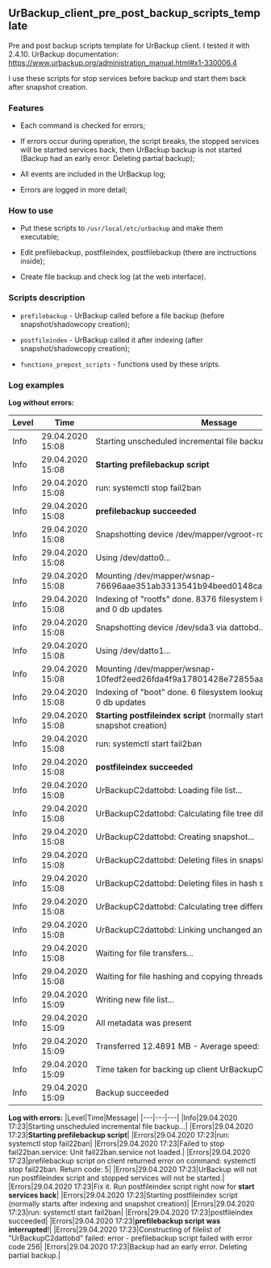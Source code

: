 ## UrBackup_client_pre_post_backup_scripts_template

Pre and post backup scripts template for UrBackup client. I tested it with 2.4.10.
UrBackup documentation: https://www.urbackup.org/administration_manual.html#x1-330006.4

I use these scripts for stop services before backup and start them back after snapshot creation.

### Features

* Each command is checked for errors;

* If errors occur during operation, the script breaks, the stopped services will be started services back, then UrBackup backup is not started (Backup had an early error. Deleting partial backup);

* All events are included in the UrBackup log;

* Errors are logged in more detail;

### How to use

* Put these scripts to `/usr/local/etc/urbackup` and make them executable;

* Edit prefilebackup, postfileindex, postfilebackup (there are inctructions inside);

* Create file backup and check log (at the web interface).

### Scripts description

* `prefilebackup` - UrBackup called before a file backup (before snapshot/shadowcopy creation);

* `postfileindex` - UrBackup called it after indexing (after snapshot/shadowcopy creation);

* `functions_prepost_scripts` - functions used by these sripts.

### Log examples
**Log without errors:**

|Level|Time|Message|
|---|---|---|
|Info|29.04.2020 15:08|Starting unscheduled incremental file backup...|
|Info|29.04.2020 15:08|**Starting prefilebackup script**|
|Info|29.04.2020 15:08|run: systemctl stop fail2ban|
|Info|29.04.2020 15:08|**prefilebackup succeeded**|
|Info|29.04.2020 15:08|Snapshotting device /dev/mapper/vgroot-root via dattobd...|
|Info|29.04.2020 15:08|Using /dev/datto0...|
|Info|29.04.2020 15:08|Mounting /dev/mapper/wsnap-76696aae351ab3313541b94beed0148caf9b7a4e86d22e40...|
|Info|29.04.2020 15:08|Indexing of "rootfs" done. 8376 filesystem lookups 0 db lookups and 0 db updates|
|Info|29.04.2020 15:08|Snapshotting device /dev/sda3 via dattobd...|
|Info|29.04.2020 15:08|Using /dev/datto1...|
|Info|29.04.2020 15:08|Mounting /dev/mapper/wsnap-10fedf2eed26fda4f9a17801428e72855aa0efe35d3884fb...|
|Info|29.04.2020 15:08|Indexing of "boot" done. 6 filesystem lookups 0 db lookups and 0 db updates|
|Info|29.04.2020 15:08|**Starting postfileindex script** (normally starts after indexing and snapshot creation)|
|Info|29.04.2020 15:08|run: systemctl start fail2ban|
|Info|29.04.2020 15:08|**postfileindex succeeded**|
|Info|29.04.2020 15:08|UrBackupC2dattobd: Loading file list...|
|Info|29.04.2020 15:08|UrBackupC2dattobd: Calculating file tree differences...|
|Info|29.04.2020 15:08|UrBackupC2dattobd: Creating snapshot...|
|Info|29.04.2020 15:08|UrBackupC2dattobd: Deleting files in snapshot... (14)|
|Info|29.04.2020 15:08|UrBackupC2dattobd: Deleting files in hash snapshot...(14)|
|Info|29.04.2020 15:08|UrBackupC2dattobd: Calculating tree difference size...|
|Info|29.04.2020 15:08|UrBackupC2dattobd: Linking unchanged and loading new files...|
|Info|29.04.2020 15:08|Waiting for file transfers...|
|Info|29.04.2020 15:08|Waiting for file hashing and copying threads...|
|Info|29.04.2020 15:09|Writing new file list...|
|Info|29.04.2020 15:09|All metadata was present|
|Info|29.04.2020 15:09|Transferred 12.4891 MB - Average speed: 51.1805 MBit/s|
|Info|29.04.2020 15:09|Time taken for backing up client UrBackupC2dattobd: 1m 10s|
|Info|29.04.2020 15:09|Backup succeeded|

**Log with errors:**
|Level|Time|Message|
|---|---|---|
|Info|29.04.2020 17:23|Starting unscheduled incremental file backup...|
|Errors|29.04.2020 17:23|**Starting prefilebackup script**|
|Errors|29.04.2020 17:23|run: systemctl stop fail22ban|
|Errors|29.04.2020 17:23|Failed to stop fail22ban.service: Unit fail22ban.service not loaded.|
|Errors|29.04.2020 17:23|prefilebackup script on client returned error on command: systemctl stop fail22ban. Return code: 5|
|Errors|29.04.2020 17:23|UrBackup will not run postfileindex script and stopped services will not be started.|
|Errors|29.04.2020 17:23|Fix it. Run postfileindex script right now for **start services back**|
|Errors|29.04.2020 17:23|Starting postfileindex script (normally starts after indexing and snapshot creation)|
|Errors|29.04.2020 17:23|run: systemctl start fail2ban|
|Errors|29.04.2020 17:23|postfileindex succeeded|
|Errors|29.04.2020 17:23|**prefilebackup script was interrupted**!|
|Errors|29.04.2020 17:23|Constructing of filelist of "UrBackupC2dattobd" failed: error - prefilebackup script failed with error code 256|
|Errors|29.04.2020 17:23|Backup had an early error. Deleting partial backup.|
